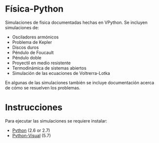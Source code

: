 Física-Python
=============

Simulaciones de física documentadas hechas en VPython. Se incluyen simulaciones de:

* Osciladores armónicos
* Problema de Kepler
* Discos duros
* Péndulo de Foucault
* Péndulo doble
* Proyectil en medio resistente
* Termodinámica de sistemas abiertos
* Simulación de las ecuaciones de Voltrerra-Lotka

En algunas de las simulaciones también se incluye documentación acerca de cómo se resuelven los problemas.

Instrucciones
========

Para ejecutar las simulaciones se requiere instalar:

* [Python](http://www.python.org/download/) (2.6 or 2.7)
* [Python-Visual](http://www.vpython.org/contents/download/OlderVersions/VPython-Win-Py2.7-5.73.exe) (5.7)

